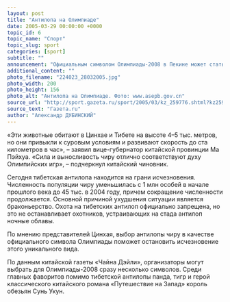 ```yaml
---
layout: post
title: "Антилопа на Олимпиаде"
date: 2005-03-29 00:00:00 +0000
topic_id: 6
topic_name: "Спорт"
topic_slug: sport
categories: [sport]
subtitle: ""
announcement: "Официальным символом Олимпиады-2008 в Пекине может стать тибетская антилопа чиру. С таким предложением выступило правительство китайской провинции Цинхай. В настоящее время заявка Цинхая находится на рассмотрении Олимпийского комитета. Окончательное решение будет принято в июне этого года."
additional_content: ""
photo_filename: "224023_28032005.jpg"
photo_width: 200
photo_height: 156
photo_alt: "Антилопа на Олимпиаде. Фото: www.asepb.gov.cn"
source_url: "http://sport.gazeta.ru/sport/2005/03/kz_259776.shtml?kz259776"
source_text: "Газета.ru"
author: "Александр ДУБИНСКИЙ"
---
```

«Эти животные обитают в Цинхае и Тибете на высоте 4–5 тыс. метров, но они привыкли к суровым условиям и развивают скорость до ста километров в час», – заявил вице-губернатор китайской провинции Ма Пэйхуа. «Сила и выносливость чиру отлично соответствуют духу Олимпийских игр», – подчеркнул китайский чиновник.

Сегодня тибетская антилопа находится на грани исчезновения. Численность популяции чиру уменьшилась с 1 млн особей в начале прошлого века до 45 тыс. в 2004 году, причем сокращение численности продолжается. Основной причиной ухудшения ситуации является браконьерство. Охота на тибетских антилоп официально запрещена, но это не останавливает охотников, устраивающих на стада антилоп ночные облавы.

По мнению представителей Цинхая, выбор антилопы чиру в качестве официального символа Олимпиады поможет остановить исчезновение этого уникального вида.

По данным китайской газеты «Чайна Дэйли», организаторы могут выбрать для Олимпиады-2008 сразу несколько символов. Среди главных фаворитов помимо тибетской антилопы панда, тигр и герой классического китайского романа «Путешествие на Запад» король обезьян Сунь Укун.
